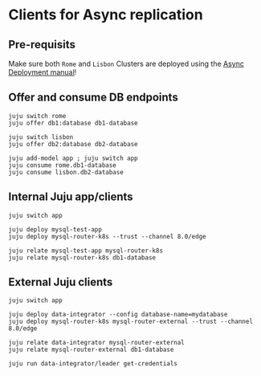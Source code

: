 
# Clients for Async replication

## Pre-requisits
Make sure both `Rome` and `Lisbon` Clusters are deployed using the [Async Deployment manual](/how-to/cross-regional-async-replication/deploy)!

## Offer and consume DB endpoints
```shell
juju switch rome
juju offer db1:database db1-database

juju switch lisbon
juju offer db2:database db2-database

juju add-model app ; juju switch app
juju consume rome.db1-database
juju consume lisbon.db2-database
```

## Internal Juju app/clients
```shell
juju switch app

juju deploy mysql-test-app
juju deploy mysql-router-k8s --trust --channel 8.0/edge

juju relate mysql-test-app mysql-router-k8s
juju relate mysql-router-k8s db1-database
```

## External Juju clients
```shell
juju switch app

juju deploy data-integrator --config database-name=mydatabase
juju deploy mysql-router-k8s mysql-router-external --trust --channel 8.0/edge

juju relate data-integrator mysql-router-external
juju relate mysql-router-external db1-database

juju run data-integrator/leader get-credentials
```

